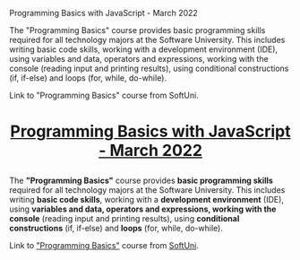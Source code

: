 Programming Basics with JavaScript - March 2022

The "Programming Basics" course provides basic programming skills required for all technology majors at the Software University. This includes writing basic code skills, working with a development environment (IDE), using variables and data, operators and expressions, working with the console (reading input and printing results), using conditional constructions (if, if-else) and loops (for, while, do-while).

Link to "Programming Basics" course from SoftUni.
# <p align="center"><a href=https://softuni.bg/trainings/3631/programming-basics-with-javascript-march-2022> Programming Basics with JavaScript - March 2022 <a/><p>
  
 The **"Programming Basics"** course provides **basic programming skills** required for all technology majors at the Software University. This includes writing **basic code skills**, working with a **development environment** (IDE), using **variables and data, operators and expressions, working with the console** (reading input and printing results), using **conditional constructions** (if, if-else) and **loops** (for, while, do-while).
  
 Link to <a href=https://softuni.bg/courses/programming-basics> "Programming Basics"<a/> course from <a href=https://softuni.bg/> SoftUni<a/>.
